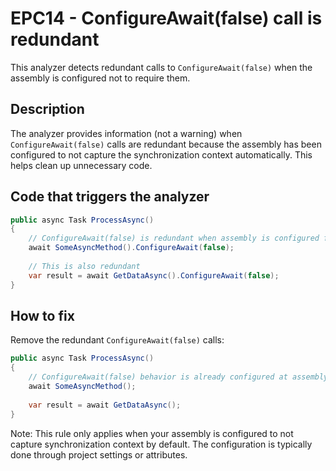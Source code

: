 # EPC14 - ConfigureAwait(false) call is redundant

This analyzer detects redundant calls to `ConfigureAwait(false)` when the assembly is configured not to require them.

## Description

The analyzer provides information (not a warning) when `ConfigureAwait(false)` calls are redundant because the assembly has been configured to not capture the synchronization context automatically. This helps clean up unnecessary code.

## Code that triggers the analyzer

```csharp
public async Task ProcessAsync()
{
    // ConfigureAwait(false) is redundant when assembly is configured for it
    await SomeAsyncMethod().ConfigureAwait(false);
    
    // This is also redundant
    var result = await GetDataAsync().ConfigureAwait(false);
}
```

## How to fix

Remove the redundant `ConfigureAwait(false)` calls:

```csharp
public async Task ProcessAsync()
{
    // ConfigureAwait(false) behavior is already configured at assembly level
    await SomeAsyncMethod();
    
    var result = await GetDataAsync();
}
```

Note: This rule only applies when your assembly is configured to not capture synchronization context by default. The configuration is typically done through project settings or attributes.

